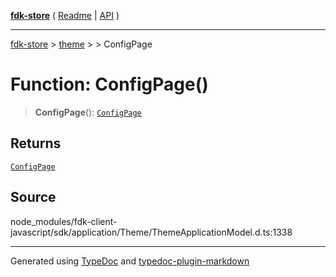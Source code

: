 [**fdk-store**](../../../README.md) ( [Readme](../../../README.md) \| [API](../../../API.md) )

---

[fdk-store](../../../API.md) > [theme](../../README.md) > [<internal>](../README.md) > ConfigPage

# Function: ConfigPage()

> **ConfigPage**(): [`ConfigPage`](../type-aliases/type-alias.ConfigPage.md)

## Returns

[`ConfigPage`](../type-aliases/type-alias.ConfigPage.md)

## Source

node_modules/fdk-client-javascript/sdk/application/Theme/ThemeApplicationModel.d.ts:1338

---

Generated using [TypeDoc](https://typedoc.org/) and [typedoc-plugin-markdown](https://www.npmjs.com/package/typedoc-plugin-markdown)
